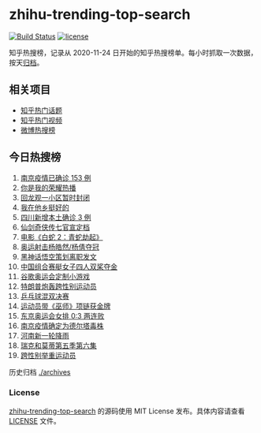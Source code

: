 # zhihu-trending-top-search

[![Build Status](https://github.com/justjavac/zhihu-trending-top-search/workflows/ci/badge.svg?branch=main)](https://github.com/justjavac/zhihu-trending-top-search/actions)
[![license](https://img.shields.io/github/license/justjavac/zhihu-trending-top-search)](https://github.com/justjavac/zhihu-trending-top-search/blob/main/LICENSE)

知乎热搜榜，记录从 2020-11-24 日开始的知乎热搜榜单。每小时抓取一次数据，按天[归档](./archives)。

## 相关项目

- [知乎热门话题](https://github.com/justjavac/zhihu-trending-hot-questions)
- [知乎热门视频](https://github.com/justjavac/zhihu-trending-hot-video)
- [微博热搜榜](https://github.com/justjavac/weibo-trending-hot-search)

## 今日热搜榜

<!-- BEGIN -->
<!-- 最后更新时间 Wed Jul 28 2021 23:06:30 GMT+0800 (China Standard Time) -->

1. [南京疫情已确诊 153 例](https://www.zhihu.com/search?q=南京)
1. [你是我的荣耀热播](https://www.zhihu.com/search?q=你是我的荣耀)
1. [回龙观一小区暂时封闭](https://www.zhihu.com/search?q=北京疫情)
1. [我在他乡挺好的](https://www.zhihu.com/search?q=我在他乡挺好)
1. [四川新增本土确诊 3 例](https://www.zhihu.com/search?q=四川疫情)
1. [仙剑奇侠传七官宣定档](https://www.zhihu.com/search?q=仙剑奇侠传七)
1. [电影《白蛇 2：青蛇劫起》](https://www.zhihu.com/search?q=青蛇)
1. [奥运射击杨皓然/杨倩夺冠](https://www.zhihu.com/search?q=混合团体10米气步枪)
1. [黑神话悟空策划离职发文](https://www.zhihu.com/search?q=黑神话：悟空)
1. [中国组合赛艇女子四人双桨夺金](https://www.zhihu.com/search?q=赛艇)
1. [谷歌奥运会定制小游戏](https://www.zhihu.com/search?q=涂鸦冠军岛运动会)
1. [特朗普炮轰跨性别运动员](https://www.zhihu.com/search?q=跨性别运动员)
1. [乒乓球混双决赛](https://www.zhihu.com/search?q=乒乓球)
1. [运动员带《巫师》项链获金牌](https://www.zhihu.com/search?q=巫师3)
1. [东京奥运会女排 0:3 两连败](https://www.zhihu.com/search?q=女排)
1. [南京疫情确定为德尔塔毒株](https://www.zhihu.com/search?q=江苏疫情)
1. [河南新一轮降雨](https://www.zhihu.com/search?q=河南暴雨)
1. [瑞克和莫蒂第五季第六集](https://www.zhihu.com/search?q=瑞克和莫蒂)
1. [跨性别举重运动员](https://www.zhihu.com/search?q=跨性别运动员)

<!-- END -->

历史归档 [./archives](./archives)

### License

[zhihu-trending-top-search](https://github.com/justjavac/zhihu-trending-top-search)
的源码使用 MIT License 发布。具体内容请查看 [LICENSE](./LICENSE) 文件。
